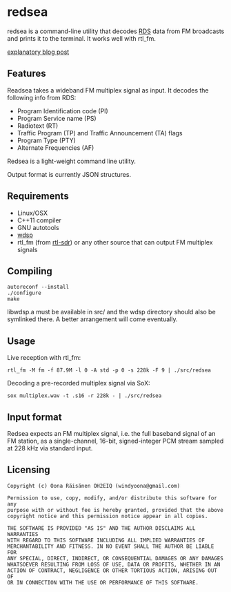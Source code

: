 # redsea

redsea is a command-line utility that decodes
[RDS](http://en.wikipedia.org/wiki/Radio_Data_System) data from FM broadcasts
and prints it to the terminal. It works well with rtl_fm.

[explanatory blog post](http://www.windytan.com/2015/02/receiving-rds-with-rtl-sdr.html)

## Features

Readsea takes a wideband FM multiplex signal as input. It decodes the following info from RDS:

* Program Identification code (PI)
* Program Service name (PS)
* Radiotext (RT)
* Traffic Program (TP) and Traffic Announcement (TA) flags
* Program Type (PTY)
* Alternate Frequencies (AF)

Redsea is a light-weight command line utility.

Output format is currently JSON structures.

## Requirements

* Linux/OSX
* C++11 compiler
* GNU autotools
* [wdsp](https://github.com/windytan/wdsp)
* rtl_fm (from [rtl-sdr](http://sdr.osmocom.org/trac/wiki/rtl-sdr)) or any other source that can output FM multiplex signals

## Compiling

```
autoreconf --install
./configure
make
```

libwdsp.a must be available in src/ and the wdsp directory should also be symlinked there. A better arrangement will come eventually.

## Usage

Live reception with rtl_fm:

```
rtl_fm -M fm -f 87.9M -l 0 -A std -p 0 -s 228k -F 9 | ./src/redsea
```

Decoding a pre-recorded multiplex signal via SoX:

```
sox multiplex.wav -t .s16 -r 228k - | ./src/redsea
```

## Input format

Redsea expects an FM multiplex signal, i.e. the full baseband signal of an FM station, as a single-channel, 16-bit, signed-integer PCM stream sampled at 228 kHz via standard input.

## Licensing

```
Copyright (c) Oona Räisänen OH2EIQ (windyoona@gmail.com)

Permission to use, copy, modify, and/or distribute this software for any
purpose with or without fee is hereby granted, provided that the above
copyright notice and this permission notice appear in all copies.

THE SOFTWARE IS PROVIDED "AS IS" AND THE AUTHOR DISCLAIMS ALL WARRANTIES
WITH REGARD TO THIS SOFTWARE INCLUDING ALL IMPLIED WARRANTIES OF
MERCHANTABILITY AND FITNESS. IN NO EVENT SHALL THE AUTHOR BE LIABLE FOR
ANY SPECIAL, DIRECT, INDIRECT, OR CONSEQUENTIAL DAMAGES OR ANY DAMAGES
WHATSOEVER RESULTING FROM LOSS OF USE, DATA OR PROFITS, WHETHER IN AN
ACTION OF CONTRACT, NEGLIGENCE OR OTHER TORTIOUS ACTION, ARISING OUT OF
OR IN CONNECTION WITH THE USE OR PERFORMANCE OF THIS SOFTWARE.
```
